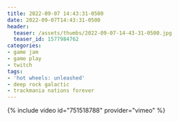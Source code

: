 ```yaml
---
title: 2022-09-07 14:43:31-0500
date: 2022-09-07T14:43:31-0500
header:
  teaser: /assets/thumbs/2022-09-07-14-43-31-0500.jpg
  teaser_id: 1577984762
categories:
- game jam
- game play
- twitch
tags:
- 'hot wheels: unleashed'
- deep rock galactic
- trackmania nations forever
---
```

{% include video id="751518788" provider="vimeo" %}

